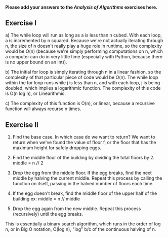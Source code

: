 #### Please add your answers to the ***Analysis of  Algorithms*** exercises here.

## Exercise I

a) The while loop will run as long as a is less than n cubed. With each loop, a is incremented by n squared. Because we're not actually iterating through n, the size of n doesn't really play a huge role in runtime, so the complexity would be O(n) (because we're simply performing computations on n, which a computer can do in very little time (especially with Python, because there is no upper bound on an int)). 


b) The initial for loop is simply iterating through n in a linear fashion, so the complexity of that particular piece of code would be O(n). The while loop within the for loop runs while j is less than n, and with each loop, j is being doubled, which implies a logarithmic function. The complexity of this code is O(n log n), or Linearithmic. 


c) The complexity of this function is O(n), or linear, because a recursive function will always recurse n times.

## Exercise II

1. Find the base case. In which case do we want to return? 
    We want to return when we've found the value of floor f, or the floor that has the maximum height for safely dropping eggs.

2. Find the middle floor of the building by dividing the total floors by 2. 
    middle = n // 2

3. Drop the egg from the middle floor. If the egg breaks, find the next middle by halving the current middle. Repeat this process by calling the function on itself, passing in the halved number of floors each time.

4.  If the egg doesn't break, find the middle floor of the upper half of the building 
        ex: middle = n // middle

5. Drop the egg again from the new middle. Repeat this process (recursively) until the egg breaks.

This is essentially a binary search algorithm, which runs in the order of log n, or in Big O notation, O(log n), "log" b/c of the continuous halving of n. 
